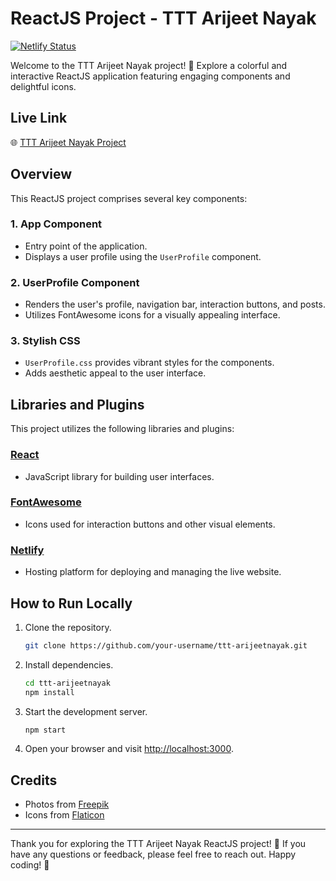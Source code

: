 # ReactJS Project - TTT Arijeet Nayak

[![Netlify Status](https://api.netlify.com/api/v1/badges/fa6f6411-4930-4978-b48f-6ecbe89d9e8e/deploy-status)](https://app.netlify.com/sites/ttt-arijeetnayak/deploys)


Welcome to the TTT Arijeet Nayak project! 🚀 Explore a colorful and interactive ReactJS application featuring engaging components and delightful icons.

## Live Link
🌐 [TTT Arijeet Nayak Project](https://ttt-arijeetnayak.netlify.app/)

## Overview

This ReactJS project comprises several key components:

### 1. App Component
- Entry point of the application.
- Displays a user profile using the `UserProfile` component.

### 2. UserProfile Component
- Renders the user's profile, navigation bar, interaction buttons, and posts.
- Utilizes FontAwesome icons for a visually appealing interface.

### 3. Stylish CSS
- `UserProfile.css` provides vibrant styles for the components.
- Adds aesthetic appeal to the user interface.

## Libraries and Plugins

This project utilizes the following libraries and plugins:

### [React](https://reactjs.org/)
- JavaScript library for building user interfaces.

### [FontAwesome](https://fontawesome.com/)
- Icons used for interaction buttons and other visual elements.

### [Netlify](https://www.netlify.com/)
- Hosting platform for deploying and managing the live website.

## How to Run Locally

1. Clone the repository.
   ```bash
   git clone https://github.com/your-username/ttt-arijeetnayak.git
   ```

2. Install dependencies.
   ```bash
   cd ttt-arijeetnayak
   npm install
   ```

3. Start the development server.
   ```bash
   npm start
   ```

4. Open your browser and visit [http://localhost:3000](http://localhost:3000).

## Credits

- Photos from [Freepik](https://www.freepik.com/)
- Icons from [Flaticon](https://www.flaticon.com/)


---

Thank you for exploring the TTT Arijeet Nayak ReactJS project! 🌈 If you have any questions or feedback, please feel free to reach out. Happy coding! 🚀

